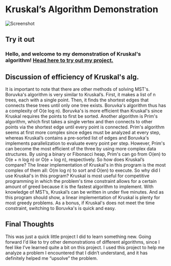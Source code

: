 # Kruskal’s Algorithm Demonstration

![Screenshot](http://i.imgur.com/WQ82iN8.png)
## Try it out
### Hello, and welcome to my demonstration of Kruskal's algorithm!  [Head here to try out my project.](https://github.com/alech97/Kruskal-Demonstration/releases/latest)

## Discussion of efficiency of Kruskal's alg.
It is important to note that there are other methods of solving MST's.  Boruvka's algorithm is very similar to Kruskal’s.  First, it makes a list of n trees, each with a single point.  Then, it finds the shortest edges that connects these trees until only one tree exists.  Boruvka's algorithm thus has a complexity of O(e log n).  Boruvka's is more efficient than Kruskal's since Kruskal requires the points to first be sorted.  Another algorithm is Prim's algorithm, which first takes a single vertex and then connects to other points via the shortest edge until every point is connected.  Prim's algorithm seems at first more complex since edges must be analyzed at every step, whereas Kruskal’s contains a pre-sorted list of edges and Boruvka's implements parallelization to evaluate every point per step.  However, Prim's can become the most efficient of the three by using more complex data structures.  By using a binary or Fibonacci heap, Prim's can go from O(en) to O(e + n log n) or O(e + log n), respectively.  So how does Kruskal’s compare?  The linear implementation of Kruskal's in this program is the most complex of them all: O(m log n) to sort and O(en) to execute.  So why did I use Kruskal's in this program?  Kruskal is most useful for competitive programming in which the problem's time constraint allows for a certain amount of greed because it is the fastest algorithm to implement.  With knowledge of MST’s, Kruskal’s can be written in under five minutes.  And as this program should show, a linear implementation of Kruskal is plenty for most greedy problems.  As a bonus, if Kruskal's does not meet the time constraint, switching to Boruvka's is quick and easy. 

## Final Thoughts
This was just a quick little project I did to learn something new.  Going forward I'd like to try other demonstrations of different algorithms, since I feel like I’ve learned quite a bit on this project.  I used this project to help me analyze a problem I encountered that I didn’t understand, and it has definitely helped me “upsolve” the problem.  
